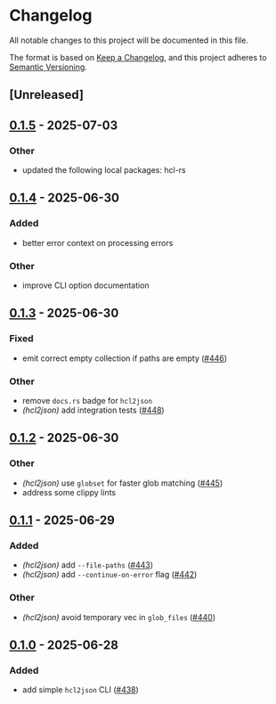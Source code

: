 # Changelog

All notable changes to this project will be documented in this file.

The format is based on [Keep a Changelog](https://keepachangelog.com/en/1.0.0/),
and this project adheres to [Semantic Versioning](https://semver.org/spec/v2.0.0.html).

## [Unreleased]

## [0.1.5](https://github.com/martinohmann/hcl-rs/compare/hcl2json-v0.1.4...hcl2json-v0.1.5) - 2025-07-03

### Other

- updated the following local packages: hcl-rs

## [0.1.4](https://github.com/martinohmann/hcl-rs/compare/hcl2json-v0.1.3...hcl2json-v0.1.4) - 2025-06-30

### Added

- better error context on processing errors

### Other

- improve CLI option documentation

## [0.1.3](https://github.com/martinohmann/hcl-rs/compare/hcl2json-v0.1.2...hcl2json-v0.1.3) - 2025-06-30

### Fixed

- emit correct empty collection if paths are empty ([#446](https://github.com/martinohmann/hcl-rs/pull/446))

### Other

- remove `docs.rs` badge for `hcl2json`
- *(hcl2json)* add integration tests ([#448](https://github.com/martinohmann/hcl-rs/pull/448))

## [0.1.2](https://github.com/martinohmann/hcl-rs/compare/hcl2json-v0.1.1...hcl2json-v0.1.2) - 2025-06-30

### Other

- *(hcl2json)* use `globset` for faster glob matching ([#445](https://github.com/martinohmann/hcl-rs/pull/445))
- address some clippy lints

## [0.1.1](https://github.com/martinohmann/hcl-rs/compare/hcl2json-v0.1.0...hcl2json-v0.1.1) - 2025-06-29

### Added

- *(hcl2json)* add `--file-paths` ([#443](https://github.com/martinohmann/hcl-rs/pull/443))
- *(hcl2json)* add `--continue-on-error` flag ([#442](https://github.com/martinohmann/hcl-rs/pull/442))

### Other

- *(hcl2json)* avoid temporary vec in `glob_files` ([#440](https://github.com/martinohmann/hcl-rs/pull/440))

## [0.1.0](https://github.com/martinohmann/hcl-rs/releases/tag/hcl2json-v0.1.0) - 2025-06-28

### Added

- add simple `hcl2json` CLI ([#438](https://github.com/martinohmann/hcl-rs/pull/438))
